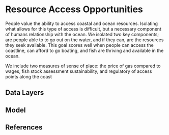 # Resource Access Opportunities

People value the ability to access coastal and ocean resources. Isolating what allows for this type of access is difficult, but a necessary component of humans relationship with the ocean. We isolated two key components; are people able to to go out on the water, and if they can, are the resources they seek available. This goal scores well when people can access the coastline, can afford to go boating, and fish are thriving and available in the ocean.

We include two measures of sense of place: the price of gas compared to wages, fish stock assessment sustainability, and regulatory of access points along the coast


## Data Layers

## Model

## References